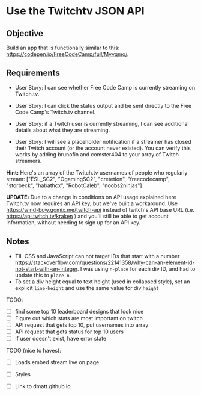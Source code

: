 # Use the Twitchtv JSON API

## Objective

Build an app that is functionally similar to this: https://codepen.io/FreeCodeCamp/full/Myvqmo/.

## Requirements

* User Story: I can see whether Free Code Camp is currently streaming on Twitch.tv.

* User Story: I can click the status output and be sent directly to the Free Code Camp's Twitch.tv channel.

* User Story: if a Twitch user is currently streaming, I can see additional details about what they are streaming.

* User Story: I will see a placeholder notification if a streamer has closed their Twitch account (or the account never existed). You can verify this works by adding brunofin and comster404 to your array of Twitch streamers.

**Hint:** Here's an array of the Twitch.tv usernames of people who regularly stream: ["ESL_SC2", "OgamingSC2", "cretetion", "freecodecamp", "storbeck", "habathcx", "RobotCaleb", "noobs2ninjas"]

**UPDATE:** Due to a change in conditions on API usage explained here Twitch.tv now requires an API key, but we've built a workaround. Use https://wind-bow.gomix.me/twitch-api instead of twitch's API base URL (i.e. https://api.twitch.tv/kraken ) and you'll still be able to get account information, without needing to sign up for an API key.

## Notes

- TIL CSS and JavaScript can not target IDs that start with a number https://stackoverflow.com/questions/22141358/why-can-an-element-id-not-start-with-an-integer. I was using `n-place` for each div ID, and had to update this to `place-n`.
- To set a div height equal to text height (used in collapsed style), set an explicit `line-height` and use the same value for div `height`

TODO:

- [ ] find some top 10 leaderboard designs that look nice
- [ ] Figure out which stats are most important on twitch
- [ ] API request that gets top 10, put usernames into array
- [ ] API request that gets status for top 10 users
- [ ] If user doesn't exist, have error state

TODO (nice to haves):

- [ ] Loads embed stream live on page
- [ ] Styles
- [ ] Link to dmatt.github.io

